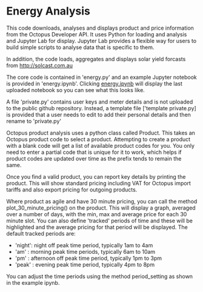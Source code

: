 # Energy Analysis
This code downloads, analyses and displays product and price information from the Octopus Developer API. It uses Python for loading and analysis and Jupyter Lab for display. Jupyter Lab provides a flexible way for
users to build simple scripts to analyse data that is specific to them.

In addition, the code loads, aggregates and displays solar yield forcasts from http://solcast.com.au

The core code is contained in 'energy.py' and an example Jupyter notebook is provided in 'energy.ipynb'. Clicking [energy.ipynb](energy.ipynb) will display the last uploaded notebook so you can see what this looks like.

A file 'private.py' contains user keys and meter details and is not uploaded to the public github repository.
Instead, a template file ['template private.py] is provided that a user needs to edit to add their personal details and then rename to 'private.py'

Octopus product analysis uses a python class called Product. This takes an Octopus product code to select a product. Attempting to create a product with a blank code will get a list of
available product codes for you. You only need to enter a partial code that is unique for it to work, which helps if product codes are updated over time as the prefix tends to remain the same.

Once you find a valid product, you can report key details by printing the product. This will show standard pricing including VAT for Octopus import tariffs and also export pricing for outgoing products.

Where product as agile and have 30 minute pricing, you can call the method plot_30_minute_pricing() on the product. This will display a graph, averaged over a number of days, with the min, max and average price for
each 30 minute slot. You can also define 'tracked' periods of time and these will be highlighted and the average pricing for that period will be displayed. The default tracked periods are:

* 'night': night off peak time period, typically 1am to 4am
* 'am' : morning peak time periods, typically 6am to 10am
* 'pm' : afternoon off peak time period, typically 1pm to 3pm
* 'peak' : evening peak time period, typically 4pm to 8pm

You can adjust the time periods using the method period_setting as shown in the example ipynb.


